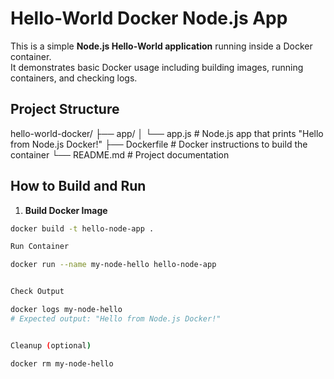 # Hello-World Docker Node.js App

This is a simple **Node.js Hello-World application** running inside a Docker container.  
It demonstrates basic Docker usage including building images, running containers, and checking logs.

## Project Structure

hello-world-docker/
├── app/
│ └── app.js # Node.js app that prints "Hello from Node.js Docker!"
├── Dockerfile # Docker instructions to build the container
└── README.md # Project documentation


## How to Build and Run

1. **Build Docker Image**
```bash
docker build -t hello-node-app .

Run Container

docker run --name my-node-hello hello-node-app


Check Output

docker logs my-node-hello
# Expected output: "Hello from Node.js Docker!"


Cleanup (optional)

docker rm my-node-hello

